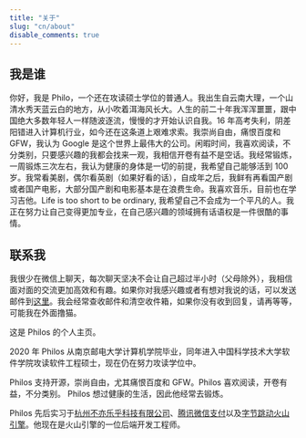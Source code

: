 ```yaml
---
title: "关于"
slug: "cn/about"
disable_comments: true
---
```


## 我是谁

你好，我是 Philo，一个还在攻读硕士学位的普通人。我出生自云南大理，一个山清水秀天蓝云白的地方，从小吹着洱海风长大。人生的前二十年我浑浑噩噩，跟中国绝大多数年轻人一样随波逐流，慢慢的才开始认识自我。16 年高考失利，阴差阳错进入计算机行业，如今还在这条道上艰难求索。我崇尚自由，痛恨百度和 GFW，我认为 Google 是这个世界上最伟大的公司。闲暇时间，我喜欢阅读，不分类别，只要感兴趣的我都会找来一观，我相信开卷有益不是空话。我经常锻炼，一周锻炼三次左右，我认为健康的身体是一切的前提，我希望自己能够活到 100 岁。我常看美剧，偶尔看英剧（如果好看的话），自成年之后，我鲜有再看国产剧或者国产电影，大部分国产剧和电影基本是在浪费生命。我喜欢音乐，目前也在学习吉他。Life is too short to be ordinary, 我希望自己不会成为一个平凡的人。我正在努力让自己变得更加专业，在自己感兴趣的领域拥有话语权是一件很酷的事情。


## 联系我

我很少在微信上聊天，每次聊天坚决不会让自己超过半小时（父母除外），我相信面对面的交流更加高效和有趣。如果你对我感兴趣或者有想对我说的话，可以发送邮件到[这里](https://mail.google.com/mail/?view=cm&fs=1&to=reallinchao.zh@gmail.com)。我会经常查收邮件和清空收件箱，如果你没有收到回复，请再等等，可能我在外面撸猫。


这是 Philos 的个人主页。

2020 年 Philos 从南京邮电大学计算机学院毕业，同年进入中国科学技术大学软件学院攻读软件工程硕士，现在仍在努力攻读学位中。

Philos 支持开源，崇尚自由，尤其痛恨百度和 GFW。Philos 喜欢阅读，开卷有益，不分类别。 Philos 想过健康的生活，因此他经常去锻炼。

Philos 先后实习于[杭州不亦乐乎科技有限公司](https://stepbeats.io/)、[腾讯微信支付](https://pay.weixin.qq.com/)以及[字节跳动火山引擎](https://www.volcengine.com/)。他现在是火山引擎的一位后端开发工程师。
